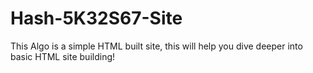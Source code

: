 # Hash-5K32S67-Site
This Algo is a simple HTML built site, this will help you dive deeper into basic HTML site building!
